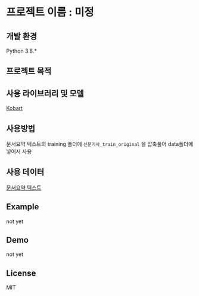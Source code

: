 # 프로젝트 이름 : 미정


## 개발 환경
Python 3.8.*

## 프로젝트 목적

## 사용 라이브러리 및 모델
[Kobart](https://github.com/SKT-AI/KoBART)

## 사용방법
문서요약 텍스트의 training 폴더에 ```신문기사_train_original``` 을 압축풀어 data폴더에 넣어서 사용 


## 사용 데이터
[문서요약 텍스트](https://aihub.or.kr/aihubdata/data/view.do?currMenu=115&topMenu=100&aihubDataSe=realm&dataSetSn=97)

## Example

not yet

## Demo

not yet

## License
MIT
